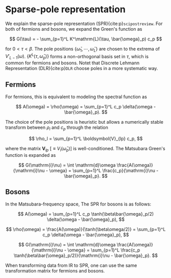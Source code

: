 # Sparse-pole representation

We explain the sparse-pole representation (SPR){cite:p}`scipostreview`.
For both of fermions and bosons, we expand the Green's function as

$$
G(\tau) = - \sum_{p=1}^L K^\mathrm{L}(\tau, \bar{\omega}_p) c_p
$$

for $0 < \tau < \beta$.
The pole positions $\{\bar{\omega}_1, \cdots, \bar{\omega}_{L}\}$ are chosen to the extrema of $V'_{L-1}(\omega)$.
$\{K^\mathrm{L}(\tau, \bar{\omega}_p) \}$ forms a non-orthogonal basis set in $\tau$, which is common for fermions and bosons.
Notet that Discrete Lehmann Representation (DLR){cite:p}`DLR` choose poles in a more systematic way.

## Fermions
For fermions, this is equivalent to modeling the spectral function as

$$
    A(\omega) = \rho(\omega) = \sum_{p=1}^L c_p \delta(\omega - \bar{\omega}_p).
$$

The choice of the pole positions is heuristic but allows a numerically stable transform between $\rho_l$ and $c_p$ through the relation

$$
\rho_l = \sum_{p=1}^L \boldsymbol{V}_{lp} c_p,
$$

where the matrix $\boldsymbol{V}_{lp}~[\equiv V_l(\bar{\omega}_p)]$ is well-conditioned.
The Matsubara Green's function is expanded as

$$
G(\mathrm{i}\nu) = \int \mathrm{d}\omega \frac{A(\omega)}{\mathrm{i}\nu - \omega} = \sum_{p=1}^L \frac{c_p}{\mathrm{i}\nu - \bar{\omega}_p}.
$$


## Bosons

In the Matsubara-frequency space, The SPR for bosons is as follows:

$$
    A(\omega) = \sum_{p=1}^L c_p \tanh(\beta\bar{\omega}_p/2) \delta(\omega - \bar{\omega}_p),
$$

$$
    \rho(\omega) = \frac{A(\omega)}{\tanh(\beta\omega/2)} = \sum_{p=1}^L c_p \delta(\omega - \bar{\omega}_p),
$$

$$
G(\mathrm{i}\nu) = \int \mathrm{d}\omega \frac{A(\omega)}{\mathrm{i}\nu - \omega} = \sum_{p=1}^L \frac{c_p \tanh(\beta\bar{\omega}_p/2)}{\mathrm{i}\nu - \bar{\omega}_p}.
$$

When transforming data from IR to SPR, one can use the same transformation matrix for fermions and bosons.